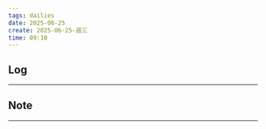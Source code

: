 ```yaml
---
tags: dailies  
date: 2025-06-25
create: 2025-06-25-週三
time: 09:10
---
```

## Log
---


## Note
---

